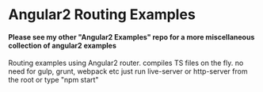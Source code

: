 # Angular2 Routing Examples

#### Please see my other "Angular2 Examples" repo for a more miscellaneous collection of angular2 examples

Routing examples using Angular2 router. 
compiles TS files on the fly. no need for gulp, grunt, webpack etc
just run live-server or http-server from the root or type "npm start"
